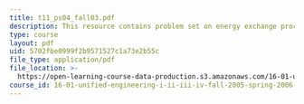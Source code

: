 ```yaml
---
title: t11_ps04_fall03.pdf
description: This resource contains problem set on energy exchange processes.
type: course
layout: pdf
uid: 5702fbe0999f2b9571527c1a73e2b55c
file_type: application/pdf
file_location: >-
  https://open-learning-course-data-production.s3.amazonaws.com/16-01-unified-engineering-i-ii-iii-iv-fall-2005-spring-2006/5702fbe0999f2b9571527c1a73e2b55c_t11_ps04_fall03.pdf
course_id: 16-01-unified-engineering-i-ii-iii-iv-fall-2005-spring-2006
---
```

